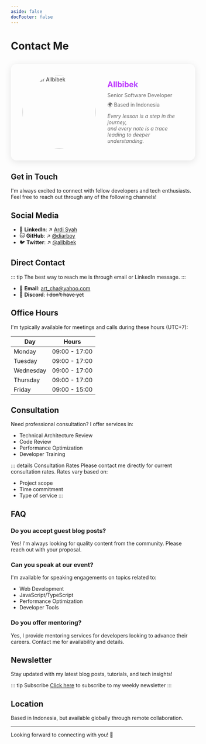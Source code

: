 ```yaml
---
aside: false
docFooter: false
---
```


# Contact Me

<div class="profile-card">
  <div class="profile-header">
  <img src="/hero.png" alt="Avatar Allbibek" class="avatar" style="width:200px; border-radius:50%;">
    <div class="profile-info">
      <h2>Allbibek</h2>
      <p>Senior Software Developer</p>
      <p>🌍 Based in Indonesia</p>
      <em>Every lesson is a step in the journey,<br>and every note is a trace leading to deeper understanding.</em>
    </div>
  </div>
</div>

## Get in Touch

I'm always excited to connect with fellow developers and tech enthusiasts. Feel free to reach out through any of the following channels!

## Social Media

- 💼 **LinkedIn**: ↗️ <span class="title">[Ardi Syah](https://linkedin.com/in/ardibukan)</span>
- 🐱 **GitHub**: ↗️ <span class="title"> [@diarboy](https://github.com/diarboy)</span> 
- 🐦 **Twitter**: ↗️ <span class="title">[@allbibek ](https://x.com/allbibek)</span> 

## Direct Contact

::: tip
The best way to reach me is through email or LinkedIn message.
:::

- 📧 **Email**: art_cha@yahoo.com
- 💬 **Discord**: ~~I don't have yet~~

## Office Hours

I'm typically available for meetings and calls during these hours (UTC+7):

| Day       | Hours          |
|-----------|----------------|
| Monday    | 09:00 - 17:00 |
| Tuesday   | 09:00 - 17:00 |
| Wednesday | 09:00 - 17:00 |
| Thursday  | 09:00 - 17:00 |
| Friday    | 09:00 - 15:00 |

## Consultation

Need professional consultation? I offer services in:

- Technical Architecture Review
- Code Review
- Performance Optimization
- Developer Training

::: details Consultation Rates
Please contact me directly for current consultation rates. Rates vary based on:
- Project scope
- Time commitment
- Type of service
:::

## FAQ

### Do you accept guest blog posts?

Yes! I'm always looking for quality content from the community. Please reach out with your proposal.

### Can you speak at our event?

I'm available for speaking engagements on topics related to:
- Web Development
- JavaScript/TypeScript
- Performance Optimization
- Developer Tools

### Do you offer mentoring?

Yes, I provide mentoring services for developers looking to advance their careers. Contact me for availability and details.

## Newsletter

Stay updated with my latest blog posts, tutorials, and tech insights!

::: tip Subscribe
[Click here](#) to subscribe to my weekly newsletter
:::

## Location

Based in Indonesia, but available globally through remote collaboration.

---

Looking forward to connecting with you! 🚀

<style>
.profile-card {
  /* background: linear-gradient(145deg, rgba(255, 255, 255, 0.2), rgba(245, 245, 245, 0.3)); */
  border-radius: 16px;
  box-shadow: 0 4px 20px rgba(0, 0, 0, 0.1);
  padding: 2rem;
  margin: 2rem 0;
  transition: transform 0.4s ease-in-out;
}

.profile-card:hover {
  transform: translateY(-5px);
}

.profile-header {
  display: flex;
  align-items: center;
  gap: 2rem;
}

.profile-avatar {
  width: 120px;
  height: 120px;
  border-radius: 60px;
  object-fit: cover;
  border: 4px solid white;
  box-shadow: 0 2px 10px rgba(0, 0, 0, 0.1);
}

.profile-info {
  flex: 1;
}

.profile-info h2 {
  margin: 0;
  background: linear-gradient(120deg, #bd34fe 30%, #41d1ff);
  -webkit-background-clip: text;
  -webkit-text-fill-color: transparent;
}

.profile-info p, em {
  margin: 0.5rem 0;
  color: #666;
}

@media (max-width: 640px) {
  .profile-header {
    flex-direction: column;
    text-align: center;
    gap: 1rem;
  }
}
</style>
